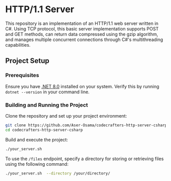 # HTTP/1.1 Server

This repository is an implementation of an HTTP/1.1 web server written in C#. Using TCP protocol, this basic server implementation supports POST and GET methods, can return data compressed using the gzip algorithm, and manages multiple concurrent connections through C#'s multithreading capabilities.

## Project Setup

### Prerequisites
Ensure you have [.NET 8.0](https://dotnet.microsoft.com/en-us/download/dotnet/8.0) installed on your system. Verify this by running `dotnet --version` in your command line.

### Building and Running the Project
Clone the repository and set up your project environment:

```sh
git clone https://github.com/Aser-Osama/codecrafters-http-server-csharp.git
cd codecrafters-http-server-csharp
```

Build and execute the project:
```sh
./your_server.sh
```

To use the `/files` endpoint, specify a directory for storing or retrieving files using the following command:
```sh
./your_server.sh  --directory /your/directory/
```
